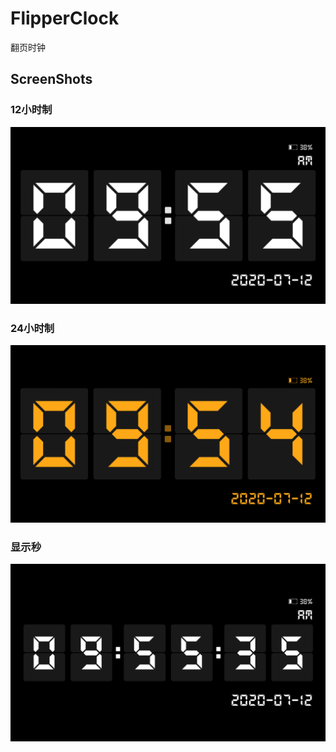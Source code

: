 # FlipperClock
翻页时钟
## ScreenShots
### 12小时制
![image](https://github.com/ironbear775/FlipperClock/blob/master/device-2020-07-12-095559.png)
### 24小时制
![image](https://github.com/ironbear775/FlipperClock/blob/master/device-2020-07-12-095445.png)
### 显示秒
![image](https://github.com/ironbear775/FlipperClock/blob/master/device-2020-07-12-095539.png)
